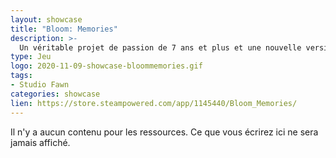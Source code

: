 ```yaml
---
layout: showcase
title: "Bloom: Memories"
description: >-
  Un véritable projet de passion de 7 ans et plus et une nouvelle version rafraîchissante de l'aventure action / RPG. Tuer était facultatif et les créatures agissent selon des désirs réalistes. 
type: Jeu
logo: 2020-11-09-showcase-bloommemories.gif
tags:
- Studio Fawn 
categories: showcase
lien: https://store.steampowered.com/app/1145440/Bloom_Memories/
---
```


Il n'y a aucun contenu pour les ressources.
Ce que vous écrirez ici ne sera jamais affiché.
